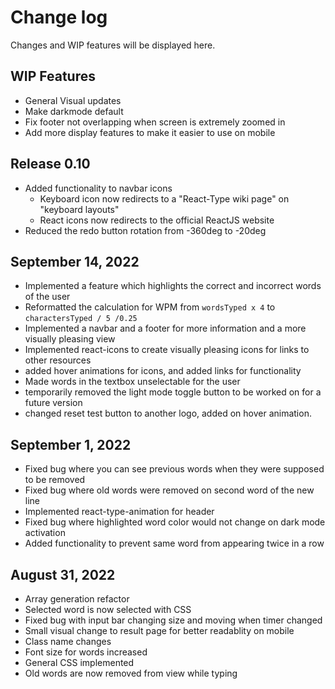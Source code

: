 # Change log

Changes and WIP features will be displayed here.

## WIP Features

- General Visual updates
- Make darkmode default
- Fix footer not overlapping when screen is extremely zoomed in
- Add more display features to make it easier to use on mobile

## Release 0.10

- Added functionality to navbar icons
  - Keyboard icon now redirects to a "React-Type wiki page" on "keyboard layouts"
  - React icons now redirects to the official ReactJS website
- Reduced the redo button rotation from -360deg to -20deg

## September 14, 2022

- Implemented a feature which highlights the correct and incorrect words of the user
- Reformatted the calculation for WPM from `wordsTyped x 4` to `charactersTyped / 5 /0.25`
- Implemented a navbar and a footer for more information and a more visually pleasing view
- Implemented react-icons to create visually pleasing icons for links to other resources
- added hover animations for icons, and added links for functionality
- Made words in the textbox unselectable for the user
- temporarily removed the light mode toggle button to be worked on for a future version
- changed reset test button to another logo, added on hover animation.

## September 1, 2022

- Fixed bug where you can see previous words when they were supposed to be removed
- Fixed bug where old words were removed on second word of the new line
- Implemented react-type-animation for header
- Fixed bug where highlighted word color would not change on dark mode activation
- Added functionality to prevent same word from appearing twice in a row

## August 31, 2022

- Array generation refactor
- Selected word is now selected with CSS
- Fixed bug with input bar changing size and moving when timer changed
- Small visual change to result page for better readablity on mobile
- Class name changes
- Font size for words increased
- General CSS implemented
- Old words are now removed from view while typing
